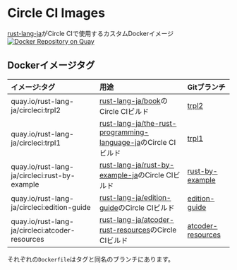 <!-- -*- coding:utf-8-unix -*- -->

# Circle CI Images

[rust-lang-ja][rust-lang-ja]がCircle CIで使用するカスタムDockerイメージ
[![Docker Repository on Quay](https://quay.io/repository/rust-lang-ja/circleci/status "Docker Repository on Quay")][quay]


## Dockerイメージタグ

| イメージ:タグ | 用途 | Gitブランチ |
| :---------- | :--- | :----------- |
| quay.io/rust-lang-ja/circleci:trpl2             | [rust-lang-ja/book][trpl2-repo]のCircle CIビルド                             | [trpl2][trpl2-docker] |
| quay.io/rust-lang-ja/circleci:trpl1             | [rust-lang-ja/the-rust-programming-language-ja][trpl1-repo]のCircle CIビルド | [trpl1][trpl1-docker] |
| quay.io/rust-lang-ja/circleci:rust-by-example   | [rust-lang-ja/rust-by-example-ja][rbe-repo]のCircle CIビルド                 | [rust-by-example][rbe-docker] |
| quay.io/rust-lang-ja/circleci:edition-guide     | [rust-lang-ja/edition-guide][eg-repo]のCircle CIビルド                       | [edition-guide][eg-docker] |
| quay.io/rust-lang-ja/circleci:atcoder-resources | [rust-lang-ja/atcoder-rust-resources][arr-repo]のCircle CIビルド             | [atcoder-resources][arr-docker] |


それぞれの`Dockerfile`はタグと同名のブランチにあります。

[rust-lang-ja]: https://github.com/rust-lang-ja
[quay]:         https://quay.io/repository/rust-lang-ja/circleci

[trpl2-repo]:   https://github.com/rust-lang-ja/book
[trpl1-repo]:   https://github.com/rust-lang-ja/the-rust-programming-language-ja
[rbe-repo]:     https://github.com/rust-lang-ja/rust-by-example-ja
[eg-repo]:      https://github.com/rust-lang-ja/edition-guide
[arr-repo]:     https://github.com/rust-lang-ja/atcoder-rust-resources

[trpl2-docker]: https://github.com/rust-lang-ja/circleci-images/tree/trpl2
[trpl1-docker]: https://github.com/rust-lang-ja/circleci-images/tree/trpl1
[rbe-docker]:   https://github.com/rust-lang-ja/circleci-images/tree/rust-by-example
[eg-docker]:    https://github.com/rust-lang-ja/circleci-images/tree/edition-guide
[arr-docker]:   https://github.com/rust-lang-ja/circleci-images/tree/atcoder-resources

